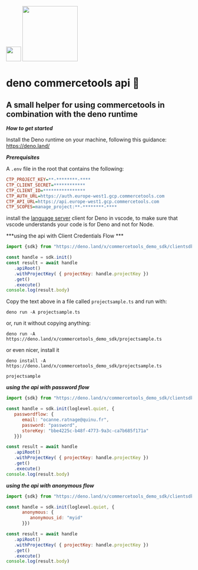 <img src="https://deno.land/logo.svg" width=40px/>
<img src="https://commercetools.com/_build/images/logos/commercetools-logo-desktop.svg" width=150px/>


# deno commercetools api 🦕
## A small helper for using commercetools in combination with the deno runtime

***How to get started***

Install the Deno runtime on your machine, following this guidance: https://deno.land/

***Prerequisites***

A ```.env``` file in the root that contains the following:

```ini
CTP_PROJECT_KEY=**-********-****
CTP_CLIENT_SECRET=************
CTP_CLIENT_ID=****************
CTP_AUTH_URL=https://auth.europe-west1.gcp.commercetools.com
CTP_API_URL=https://api.europe-west1.gcp.commercetools.com
CTP_SCOPES=manage_project:**-********-****
```
 
install the [language server](https://marketplace.visualstudio.com/items?itemName=denoland.vscode-deno) client for Deno in vscode, to make sure that vscode understands your code is for Deno and not for Node.

***using the api with Client Credentials Flow ***
```javascript
import {sdk} from "https://deno.land/x/commercetools_demo_sdk/clientsdk.ts";

const handle = sdk.init()
const result = await handle
   .apiRoot()
   .withProjectKey( { projectKey: handle.projectKey })
   .get()
   .execute()
console.log(result.body)
```


Copy the text above in a file called ```projectsample.ts``` and run with:

```deno run -A projectsample.ts```

or, run it without copying anything:

```deno run -A https://deno.land/x/commercetools_demo_sdk/projectsample.ts```

or even nicer, install it

```
deno install -A https://deno.land/x/commercetools_demo_sdk/projectsample.ts
```
``` 
projectsample
```

***using the api with password flow***

```javascript
import {sdk} from "https://deno.land/x/commercetools_demo_sdk/clientsdk.ts";

const handle = sdk.init(loglevel.quiet, {
   passwordflow: {
      email: "ocanne.ratnage@quinu.fr", 
      password: "password", 
      storeKey: "bbe4225c-b48f-4773-9a3c-ca7b685f171a"
   }})

const result = await handle
   .apiRoot()
   .withProjectKey( { projectKey: handle.projectKey })
   .get()
   .execute()
console.log(result.body)
```
***using the api with anonymous flow***

```javascript
import {sdk} from "https://deno.land/x/commercetools_demo_sdk/clientsdk.ts";

const handle = sdk.init(loglevel.quiet, {
      anonymous: {
         anonymous_id: "myid"
      }})

const result = await handle
   .apiRoot()
   .withProjectKey( { projectKey: handle.projectKey })
   .get()
   .execute()
console.log(result.body)
